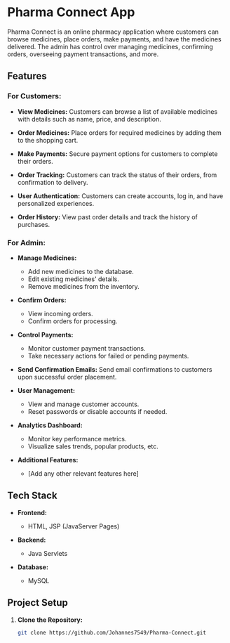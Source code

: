 # Pharma Connect App

Pharma Connect is an online pharmacy application where customers can browse medicines, place orders, make payments, and have the medicines delivered. The admin has control over managing medicines, confirming orders, overseeing payment transactions, and more.

## Features

### For Customers:

- **View Medicines:**
  Customers can browse a list of available medicines with details such as name, price, and description.

- **Order Medicines:**
  Place orders for required medicines by adding them to the shopping cart.

- **Make Payments:**
  Secure payment options for customers to complete their orders.

- **Order Tracking:**
  Customers can track the status of their orders, from confirmation to delivery.

- **User Authentication:**
  Customers can create accounts, log in, and have personalized experiences.
  
- **Order History:**
  View past order details and track the history of purchases.

### For Admin:

- **Manage Medicines:**
  - Add new medicines to the database.
  - Edit existing medicines' details.
  - Remove medicines from the inventory.

- **Confirm Orders:**
  - View incoming orders.
  - Confirm orders for processing.

- **Control Payments:**
  - Monitor customer payment transactions.
  - Take necessary actions for failed or pending payments.

- **Send Confirmation Emails:**
  Send email confirmations to customers upon successful order placement.

- **User Management:**
  - View and manage customer accounts.
  - Reset passwords or disable accounts if needed.

- **Analytics Dashboard:**
  - Monitor key performance metrics.
  - Visualize sales trends, popular products, etc.

- **Additional Features:**
  - [Add any other relevant features here]

## Tech Stack

- **Frontend:**
  - HTML, JSP (JavaServer Pages)

- **Backend:**
  - Java Servlets

- **Database:**
  - MySQL

## Project Setup

1. **Clone the Repository:**
   ```bash
   git clone https://github.com/Johannes7549/Pharma-Connect.git
